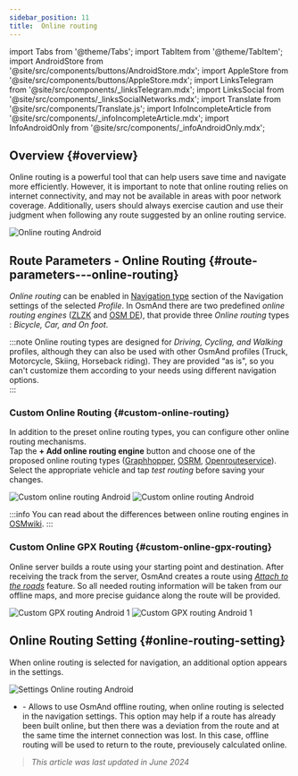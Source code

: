 ```yaml
---
sidebar_position: 11
title:  Online routing
---
```


import Tabs from '@theme/Tabs';
import TabItem from '@theme/TabItem';
import AndroidStore from '@site/src/components/buttons/AndroidStore.mdx';
import AppleStore from '@site/src/components/buttons/AppleStore.mdx';
import LinksTelegram from '@site/src/components/_linksTelegram.mdx';
import LinksSocial from '@site/src/components/_linksSocialNetworks.mdx';
import Translate from '@site/src/components/Translate.js';
import InfoIncompleteArticle from '@site/src/components/_infoIncompleteArticle.mdx';
import InfoAndroidOnly from '@site/src/components/_infoAndroidOnly.mdx';


## Overview {#overview}

<InfoAndroidOnly />

Online routing is a powerful tool that can help users save time and navigate more efficiently. However, it is important to note that online routing relies on internet connectivity, and may not be available in areas with poor network coverage. Additionally, users should always exercise caution and use their judgment when following any route suggested by an online routing service.  

![Online routing Android](@site/static/img/navigation/routing/online_routing_andr.png)


## Route Parameters - Online Routing {#route-parameters---online-routing}

*Online routing* can be enabled in [Navigation type](../guidance/navigation-settings.md#overview) section of the Navigation settings of the selected *Profile*. In OsmAnd there are two predefined *online routing engines* ([ZLZK](https://zlzk.biz/) and [OSM DE](https://routing.openstreetmap.de)), that provide three *Online routing* types : *Bicycle, Car, and On foot*.  

:::note
Online routing types are designed for *Driving, Cycling, and Walking* profiles, although they can also be used with other OsmAnd profiles (Truck, Motorcycle, Skiing, Horseback riding). They are provided “as is", so you can't customize them according to your needs using different navigation options.  
:::

### Custom Online Routing {#custom-online-routing}

In addition to the preset online routing types, you can configure other online routing mechanisms.  
Tap the **+ Add online routing engine** button and choose one of the proposed online routing types ([Graphhopper](https://graphhopper.com/), [OSRM](http://project-osrm.org/), [Openrouteservice](https://openrouteservice.org)). Select the appropriate vehicle and tap *test routing* before saving your changes.  

![Custom online routing Android](@site/static/img/navigation/routing/custom_online_routing_andr_1.png) ![Custom online routing Android](@site/static/img/navigation/routing/custom_online_routing_andr_2.png)  

:::info
You can read about the differences between online routing engines in [OSMwiki](https://wiki.openstreetmap.org/wiki/Routing/online_routers).
:::

### Custom Online GPX Routing {#custom-online-gpx-routing}

Online server builds a route using your starting point and destination. After receiving the track from the server, OsmAnd creates a route using *[Attach to the roads](../setup/gpx-navigation.md#attach-to-roads)* feature. So all needed routing information will be taken from our offline maps, and more precise guidance along the route will be provided.  

![Custom GPX routing Android 1](@site/static/img/navigation/routing/online_routing_gpx_1.png) ![Custom GPX routing Android 1](@site/static/img/navigation/routing/online_routing_gpx_2.png)


## Online Routing Setting {#online-routing-setting}

When online routing is selected for navigation, an additional option appears in the settings.

![Settings Online routing Android](@site/static/img/navigation/routing/settings_online_routing_1.png)

- *<Translate android="true" ids="calculate_osmand_route_without_internet"/>*  - Allows to use OsmAnd offline routing, when online routing is selected in the navigation settings. This option may help if a route has already been built online, but then there was a deviation from the route and at the same time the internet connection was lost. In this case, offline routing will be used to return to the route, previousely calculated online.

> *This article was last updated in June 2024*
